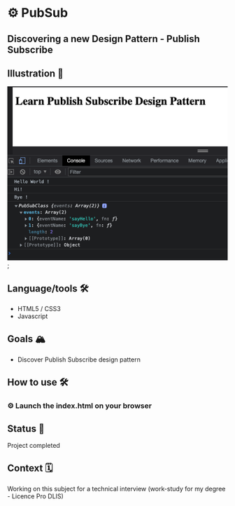 #  :gear: PubSub 

## Discovering a new Design Pattern - Publish Subscribe

## Illustration 📸

![desktop illustration](screenshot.png);


## Language/tools 🛠
- HTML5 / CSS3
- Javascript
  

## Goals 🏔
- Discover Publish Subscribe design pattern

## How to use 🛠

### ⚙️ Launch the index.html on your browser

## Status 🎯
Project completed

## Context 🗓
Working on this subject for a technical interview (work-study for my degree - Licence Pro DLIS)
